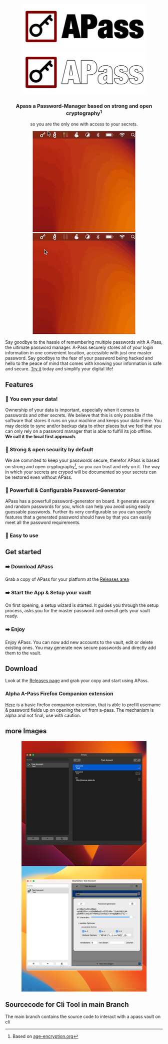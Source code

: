 <p align="center">
	<a href="https://a-pass.de/#gh-light-mode-only">
    	<img src="./img/Logo_header_dark.png" alt="APass Logo" width="400" />
	</a>
	<a href="https://a-pass.de/#gh-dark-mode-only">
		<img src="./img/Logo_header.png" alt="APass Logo" width="400" />
	</a>
</p>
<h3 align="center">Apass a Password-Manager based on strong and open cryptography<sup>1</sup></h3> 
<p align="center">so you are the only one with access to your secrets.</p>


<p align="center">
	<a href="https://a-pass.de/#gh-light-mode-only">
    	<img src="./img/gif/openVault.gif" alt="APass open vault" />
	</a>
	<a href="https://a-pass.de/#gh-dark-mode-only">
		<img src="./img/gif/openVault_dark.gif" alt="APass open vault" />
	</a>
  <!--<img align="center" src="./img/windowdark.png" width="400" />
  <img align="center" src="./img/windowPwgen.png" width="400" />-->
</p>


Say goodbye to the hassle of remembering multiple passwords with A-Pass, the ultimate password manager. A-Pass securely stores all of your login information in one convenient location, accessible with just one master password. Say goodbye to the fear of your password being hacked and hello to the peace of mind that comes with knowing your information is safe and secure. [Try it](https://github.com/balu-/a-pass/releases) today and simplify your digital life! 


## Features

### 🔐 You own your data!
Ownership of your data is important, especially when it comes to passwords and other secrets. 
We believe that this is only possible if the software that stores it runs on your machine and keeps your data there. 
You may decide to sync and/or backup data to other places but we feel that you can only rely on a password manager that is able to fulfill its job offline.
\
**We call it the local first approach.**

### 🔐 Strong & open security by default
We are commited to keep your passwords secure, therefor 
APass is based on strong and open cryptography[^1], 
so you can trust and rely on it.
The way in which your secrets are cryped will be documented so your secrets can be restored even without APass.

### 🔐 Powerfull & Configurable Password-Generator
APass has a powerfull password-generator on board. 
It generate secure and random passwords for you, which can help you avoid using easily guessable passwords. Further its very configurable so you can specify features that a generated password should have by that you can easily meet all the password requirements.

### 🔐 Easy to use

## Get started

### ➡️ Download APass
Grab a copy of APass for your platform at the [Releases area](https://github.com/balu-/a-pass/releases)

### ➡️ Start the App & Setup your vault
On first opening, a setup wizard is started. 
It guides you through the setup process, asks you for the master password and overall gets your vault ready.

### ➡️ Enjoy
Enjoy APass. You can now add new accounts to the vault, edit or delete existing ones.
You may generate new secure passwords and directly add them to the vault.


## Download

Look at the [Releases page](https://github.com/balu-/a-pass/releases) and 
grab your copy and start using APass.


[^1]: Based on [age-encryption.org](https://age-encryption.org)

### Alpha A-Pass Firefox Companion extension

[Here](https://github.com/balu-/a-pass-firefox-companion) is a basic firefox companion extension, 
that is able to prefill username & password fields up on opening the url from a-pass. The mechanism is alpha and not final, use with caution.


## more Images

<p align="center">
  <img align="center" src="./img/windowdark.png" width="400" />
  <img align="center" src="./img/windowPwgen.png" width="400" />
</p>


## Sourcecode for Cli Tool in main Branch

The main branch contains the source code to interact with a apass vault on cli
